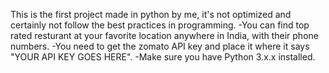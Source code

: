This is the first project made in python by me, it's not optimized and certainly not follow 
the best practices in programming.
-You can find top rated resturant at your favorite location anywhere in India, with their phone numbers.
-You need to get the zomato API key and place it where it says "YOUR API KEY GOES HERE".
-Make sure you have Python 3.x.x installed.
